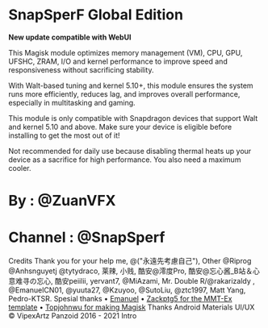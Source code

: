 # SnapSperF Global Edition

**New update compatible with WebUI**

This Magisk module optimizes memory management (VM), CPU, GPU, UFSHC, ZRAM, I/O and kernel performance to improve speed and responsiveness without sacrificing stability.

 With Walt-based tuning and kernel 5.10+, this module ensures the system runs more efficiently, reduces lag, and improves overall performance, especially in multitasking and gaming.
 
 This module is only compatible with Snapdragon devices that support Walt and kernel 5.10 and above. Make sure your device is eligible before installing to get the most out of it!
 
 Not recommended for daily use because disabling thermal heats up your device as a sacrifice for high performance. You also need a maximum cooler. 
 
# By : @ZuanVFX  
# Channel : @SnapSperf

Credits
Thank you for your help me, 
@("永遠先考慮自己"), Other @Riprog @Anhsnguyetj @tytydraco, 莱辣, 小贱, 酷安@澪度Pro, 酷安@忘心酱_B站＆心意难寻の忘心, 酷安peiilii, yervant7, @MiAzami, Mr. Double R/@rakarizaldy , @EmanuelCN01, @yuuta27, @Kzuyoo, @SutoLiu, @ztc1997, Matt Yang, Pedro-KTSR.
Spesial thanks
• [Emanuel](https://t.me/EmanuelCN0)
• [Zackptg5 for the MMT-Ex template](https://github.com/Zackptg5)
• [Topjohnwu for making Magisk](https://github.com/topjohnwu)
Thanks Android Materials UI/UX
© VipexArtz Panzoid 2016 - 2021 Intro